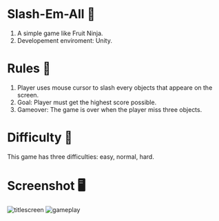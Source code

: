 # Slash-Em-All 🍹
 1. A simple game like Fruit Ninja.
 2. Developement enviroment: Unity.
# Rules 📏
1. Player uses mouse cursor to slash every objects that appeare on the screen.
2. Goal: Player must get the highest score possible.
3. Gameover: The game is over when the player miss three objects.
# Difficulty 🥺
This game has three difficulties: easy, normal, hard.
# Screenshot 🖥
![titlescreen](https://user-images.githubusercontent.com/82491769/150778705-2e5f1e71-3393-4ca6-8945-1c3c799ed7f1.png)
![gameplay](https://user-images.githubusercontent.com/82491769/150778801-07eba1d7-ee30-47a1-be0b-a44c4b384e6d.png)

